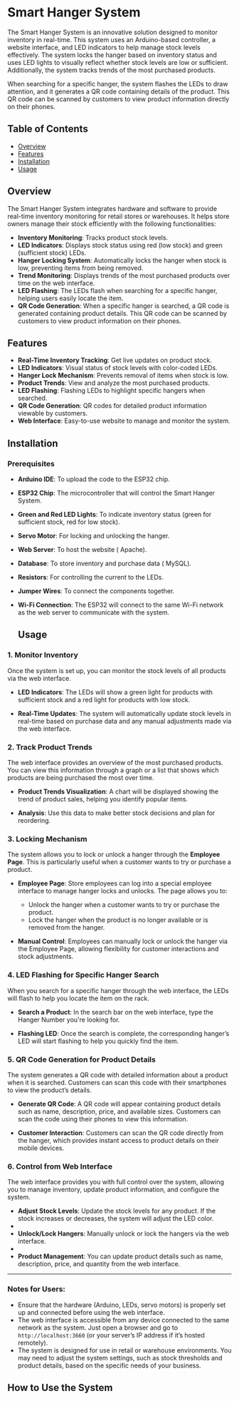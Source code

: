 # Smart Hanger System

The Smart Hanger System is an innovative solution designed to monitor inventory in real-time. This system uses an Arduino-based controller, a website interface, and LED indicators to help manage stock levels effectively. The system locks the hanger based on inventory status and uses LED lights to visually reflect whether stock levels are low or sufficient. Additionally, the system tracks trends of the most purchased products. 

When searching for a specific hanger, the system flashes the LEDs to draw attention, and it generates a QR code containing details of the product. This QR code can be scanned by customers to view product information directly on their phones.

## Table of Contents

- [Overview](#overview)
- [Features](#features)
- [Installation](#installation)
- [Usage](#usage)

## Overview

The Smart Hanger System integrates hardware and software to provide real-time inventory monitoring for retail stores or warehouses. It helps store owners manage their stock efficiently with the following functionalities:

- **Inventory Monitoring**: Tracks product stock levels.
- **LED Indicators**: Displays stock status using red (low stock) and green (sufficient stock) LEDs.
- **Hanger Locking System**: Automatically locks the hanger when stock is low, preventing items from being removed.
- **Trend Monitoring**: Displays trends of the most purchased products over time on the web interface.
- **LED Flashing**: The LEDs flash when searching for a specific hanger, helping users easily locate the item.
- **QR Code Generation**: When a specific hanger is searched, a QR code is generated containing product details. This QR code can be scanned by customers to view product information on their phones.

## Features

- **Real-Time Inventory Tracking**: Get live updates on product stock.
- **LED Indicators**: Visual status of stock levels with color-coded LEDs.
- **Hanger Lock Mechanism**: Prevents removal of items when stock is low.
- **Product Trends**: View and analyze the most purchased products.
- **LED Flashing**: Flashing LEDs to highlight specific hangers when searched.
- **QR Code Generation**: QR codes for detailed product information viewable by customers.
- **Web Interface**: Easy-to-use website to manage and monitor the system.

## Installation

### Prerequisites

- **Arduino IDE**: To upload the code to the ESP32 chip.
- **ESP32 Chip**: The microcontroller that will control the Smart Hanger System.
- **Green and Red LED Lights**: To indicate inventory status (green for sufficient stock, red for low stock).
- **Servo Motor**: For locking and unlocking the hanger.
- **Web Server**: To host the website ( Apache).
- **Database**: To store inventory and purchase data ( MySQL).
- **Resistors**: For controlling the current to the LEDs.
- **Jumper Wires**: To connect the components together.
- **Wi-Fi Connection**: The ESP32 will connect to the same Wi-Fi network as the web server to communicate with the system.

  ## Usage

### 1. **Monitor Inventory**

Once the system is set up, you can monitor the stock levels of all products via the web interface.

- **LED Indicators**: The LEDs will show a green light for products with sufficient stock and a red light for products with low stock. 
  
- **Real-Time Updates**: The system will automatically update stock levels in real-time based on purchase data and any manual adjustments made via the web interface.

### 2. **Track Product Trends**

The web interface provides an overview of the most purchased products. You can view this information through a graph or a list that shows which products are being purchased the most over time.

- **Product Trends Visualization**: A chart will be displayed showing the trend of product sales, helping you identify popular items.
  
- **Analysis**: Use this data to make better stock decisions and plan for reordering.

### 3. **Locking Mechanism**


The system allows you to lock or unlock a hanger through the **Employee Page**. This is particularly useful when a customer wants to try or purchase a product.

- **Employee Page**: Store employees can log into a special employee interface to manage hanger locks and unlocks. The page allows you to:
  - Unlock the hanger when a customer wants to try or purchase the product.
  - Lock the hanger when the product is no longer available or is removed from the hanger.
  

- **Manual Control**: Employees can manually lock or unlock the hanger via the Employee Page, allowing flexibility for customer interactions and stock adjustments.
### 4. **LED Flashing for Specific Hanger Search**

When you search for a specific hanger through the web interface, the LEDs will flash to help you locate the item on the rack.

- **Search a Product**: In the search bar on the web interface, type the Hanger Number you're looking for.
  
- **Flashing LED**: Once the search is complete, the corresponding hanger’s LED will start flashing to help you quickly find the item.

### 5. **QR Code Generation for Product Details**

The system generates a QR code with detailed information about a product when it is searched. Customers can scan this code with their smartphones to view the product’s details.
  
- **Generate QR Code**: A QR code will appear containing product details such as name, description, price, and available sizes. Customers can scan the code using their phones to view this information.

- **Customer Interaction**: Customers can scan the QR code directly from the hanger, which provides instant access to product details on their mobile devices.

### 6. **Control from Web Interface**

The web interface provides you with full control over the system, allowing you to manage inventory, update product information, and configure the system.

- **Adjust Stock Levels**: Update the stock levels for any product. If the stock increases or decreases, the system will adjust the LED color.
- 
- **Unlock/Lock Hangers**: Manually unlock or lock the hangers via the web interface.
- 
- **Product Management**: You can update product details such as name, description, price, and quantity from the web interface.

---

### Notes for Users:

- Ensure that the hardware (Arduino, LEDs, servo motors) is properly set up and connected before using the web interface.
- The web interface is accessible from any device connected to the same network as the system. Just open a browser and go to `http://localhost:3660` (or your server’s IP address if it’s hosted remotely).
- The system is designed for use in retail or warehouse environments. You may need to adjust the system settings, such as stock thresholds and product details, based on the specific needs of your business.

 ## How to Use the System






